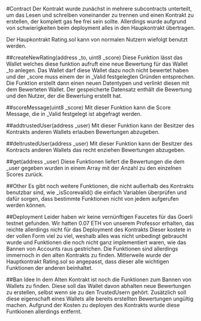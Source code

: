 #Contract
Der Kontrakt wurde zunächst in mehrere subcontracts unterteilt, um das Lesen und schreiben voneinander zu trennen und einen Kontrakt zu erstellen, der komplett gas fee frei sein sollte. Allerdings wurde aufgrund von schwierigkeiten beim deployment alles in den Haupkontrakt übertragen.

Der Haupkontrakt Rating.sol kann von normalen Nutzern wiefolgt benutzt werden.

##createNewRating(address _to, uint8 _score)
Diese Funktion lässt das Wallet welches diese funktion aufruft eine neue Bewertung für das Wallet _to anlegen.
Das Wallet darf diese Wallet dazu noch nicht bewertet haben und der _score muss einem der in _Valid festgelegten Gründen entsprechen.
Die Funktion erstellt dann einen neuen Datentypen und verlinkt diesen mit dem Bewerteten Wallet. Der gespeicherte Datensatz enthält die Bewertung und den Nutzer, der die Bewertung erstellt hat.

##scoreMessage(uint8 _score)
Mit dieser Funktion kann die Score Message, die in _Valid festgelegt ist abgefragt werden.

##addtrustedUser(address _user)
Mit dieser Funktion kann der Besitzer des Kontrakts anderen Wallets erlauben Bewertungen abzugeben.

##deltrustedUser(address _user)
Mit dieser Funktion kann der Besitzer des Kontracts anderen Wallets das recht enziehen Bewertungen abzugeben.

##get(address _user)
Diese Funktionen liefert die Bewertungen die dem _user gegeben wurden in einem Array mit der Anzahl zu den einzelnen Scores zurück.

##Other
Es gibt noch weitere Funktionen, die nicht außerhalb des Kontrakts benutzbar sind, wie _isScorevalid() die einfach Variablen überprüfen und dafür sorgen, dass bestimmte Funktionen nicht von jedem aufgerufen werden können.

##Deployment
Leider haben wir keine vernünftigen Faucetes für das Goerli testnet gefunden. 
Wir hatten 0.07 ETH von unserem Professor erhalten, das reichte allerdings nicht für das Deployment des Kontrakts
Dieser kostete in der vollen Form viel zu viel, weshalb alles was nicht unbedingt gebraucht wurde und Funktionen die noch nicht ganz implementiert waren, wie das Bannen von Accounts raus gestrichen. Die Funktionen sind allerdings immernoch in den alten Kontrakts zu finden. Mitlerweile wurde der Hauptkontrakt Rating.sol so angepasst, dass dieser alle wichtigen Funktionen der anderen beinhaltet.

##Ban Idee
In dem Alten Kontrakt ist noch die Funktionen zum Bannen von Wallets zu finden. Diese soll das Wallet davon abhalten neue Bewertungen zu erstellen, selbst wenn sie zu den TrustedUsern gehört. Zusätzlich soll diese eigenschaft eines Wallets alle bereits erstellten Bewertungen ungültig machen.
Aufgrund der Kosten zu deployen des Kontrakts wurde diese Funtkionen allerdings entfernt.